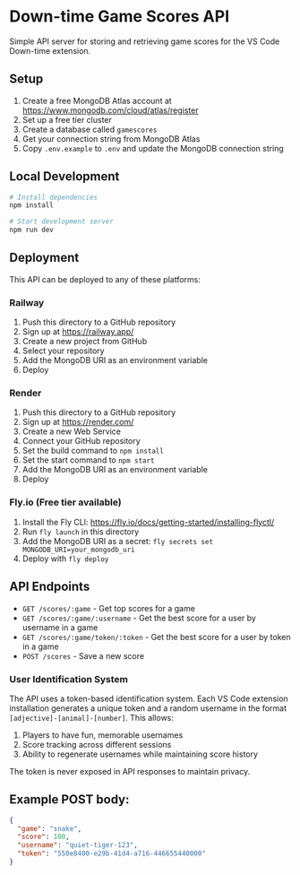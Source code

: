 # Down-time Game Scores API

Simple API server for storing and retrieving game scores for the VS Code Down-time extension.

## Setup

1. Create a free MongoDB Atlas account at https://www.mongodb.com/cloud/atlas/register
2. Set up a free tier cluster
3. Create a database called `gamescores`
4. Get your connection string from MongoDB Atlas
5. Copy `.env.example` to `.env` and update the MongoDB connection string

## Local Development

```bash
# Install dependencies
npm install

# Start development server
npm run dev
```

## Deployment

This API can be deployed to any of these platforms:

### Railway

1. Push this directory to a GitHub repository
2. Sign up at https://railway.app/
3. Create a new project from GitHub
4. Select your repository
5. Add the MongoDB URI as an environment variable
6. Deploy

### Render

1. Push this directory to a GitHub repository
2. Sign up at https://render.com/
3. Create a new Web Service
4. Connect your GitHub repository
5. Set the build command to `npm install`
6. Set the start command to `npm start`
7. Add the MongoDB URI as an environment variable
8. Deploy

### Fly.io (Free tier available)

1. Install the Fly CLI: https://fly.io/docs/getting-started/installing-flyctl/
2. Run `fly launch` in this directory
3. Add the MongoDB URI as a secret: `fly secrets set MONGODB_URI=your_mongodb_uri`
4. Deploy with `fly deploy`

## API Endpoints

- `GET /scores/:game` - Get top scores for a game
- `GET /scores/:game/:username` - Get the best score for a user by username in a game
- `GET /scores/:game/token/:token` - Get the best score for a user by token in a game
- `POST /scores` - Save a new score

### User Identification System

The API uses a token-based identification system. Each VS Code extension installation generates a unique token and a random username in the format `[adjective]-[animal]-[number]`. This allows:

1. Players to have fun, memorable usernames
2. Score tracking across different sessions
3. Ability to regenerate usernames while maintaining score history

The token is never exposed in API responses to maintain privacy.

## Example POST body:

```json
{
  "game": "snake",
  "score": 100,
  "username": "quiet-tiger-123",
  "token": "550e8400-e29b-41d4-a716-446655440000"
}
```
